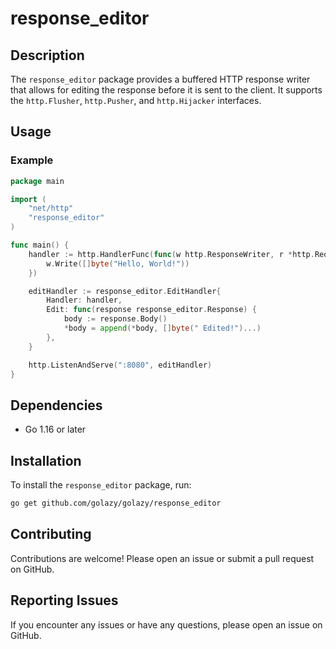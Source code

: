 # response_editor

## Description

The `response_editor` package provides a buffered HTTP response writer that allows for editing the response before it is sent to the client. It supports the `http.Flusher`, `http.Pusher`, and `http.Hijacker` interfaces.

## Usage

### Example

```go
package main

import (
	"net/http"
	"response_editor"
)

func main() {
	handler := http.HandlerFunc(func(w http.ResponseWriter, r *http.Request) {
		w.Write([]byte("Hello, World!"))
	})

	editHandler := response_editor.EditHandler{
		Handler: handler,
		Edit: func(response response_editor.Response) {
			body := response.Body()
			*body = append(*body, []byte(" Edited!")...)
		},
	}

	http.ListenAndServe(":8080", editHandler)
}
```

## Dependencies

- Go 1.16 or later

## Installation

To install the `response_editor` package, run:

```sh
go get github.com/golazy/golazy/response_editor
```

## Contributing

Contributions are welcome! Please open an issue or submit a pull request on GitHub.

## Reporting Issues

If you encounter any issues or have any questions, please open an issue on GitHub.
